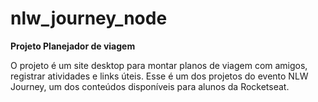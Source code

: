 # nlw_journey_node

**Projeto Planejador de viagem**

O projeto é um site desktop para montar planos de viagem com amigos, registrar atividades e links úteis.
Esse é um dos projetos do evento NLW Journey, um dos conteúdos disponíveis para alunos da Rocketseat.